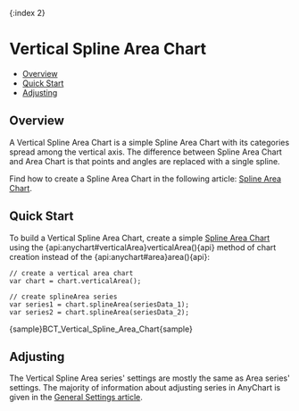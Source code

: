 {:index 2}
# Vertical Spline Area Chart

* [Overview](#overview)
* [Quick Start](#quick_start)
* [Adjusting](#adjusting)

## Overview

A Vertical Spline Area Chart is a simple Spline Area Chart with its categories spread among the vertical axis. The difference between Spline Area Chart and Area Chart is that points and angles are replaced with a single spline.

Find how to create a Spline Area Chart in the following article: [Spline Area Chart](../Spline_Area_Chart).

## Quick Start

To build a Vertical Spline Area Chart, create a simple [Spline Area Chart](../Spline_Area_Chart) using the {api:anychart#verticalArea}verticalArea(){api} method of chart creation instead of the {api:anychart#area}area(){api}:

```
// create a vertical area chart
var chart = chart.verticalArea();

// create splineArea series
var series1 = chart.splineArea(seriesData_1);
var series2 = chart.splineArea(seriesData_2);
```

{sample}BCT\_Vertical\_Spline\_Area\_Chart{sample}

## Adjusting

The Vertical Spline Area series' settings are mostly the same as Area series' settings. The majority of information about adjusting series in AnyChart is given in the [General Settings article](../../General_Settings).
